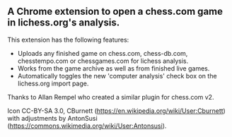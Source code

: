 ## A Chrome extension to open a chess.com game in lichess.org's analysis. ##

 This extension has the following features:

* Uploads any finished game on chess.com, chess-db.com, chesstempo.com or chessgames.com for lichess analysis. 
* Works from the game archive as well as from finished live games.
* Automatically toggles the new 'computer analysis' check box on the lichess.org import page.

Thanks to Allan Rempel who created a similar plugin for chess.com v2.

Icon CC-BY-SA 3.0, CBurnett (https://en.wikipedia.org/wiki/User:Cburnett) 
with adjustments by AntonSusi (https://commons.wikimedia.org/wiki/User:Antonsusi).